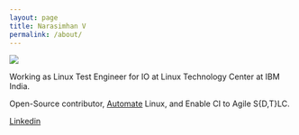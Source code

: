 ```yaml
---
layout: page
title: Narasimhan V
permalink: /about/
---
```


![](https://avatars0.githubusercontent.com/u/16101053?s=160&v=4)

Working as Linux Test Engineer for IO at Linux Technology Center at IBM India.

Open-Source contributor, [Automate](https://github.com/narasimhan-v) Linux, and Enable CI to Agile S{D,T}LC.

[Linkedin](https://in.linkedin.com/in/narasimhanv)
